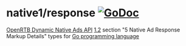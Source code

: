 # native1/response [![GoDoc](https://godoc.org/github.com/prebid/openrtb/native1/response?status.svg)](https://pkg.go.dev/github.com/kokteyldev/openrtb/v20/native1/response)

[OpenRTB Dynamic Native Ads API](https://iabtechlab.com/standards/openrtb-native/) [1.2](https://iabtechlab.com/wp-content/uploads/2016/07/OpenRTB-Native-Ads-Specification-Final-1.2.pdf) section "5 Native Ad Response Markup Details" types for [Go programming language](https://golang.org/)
